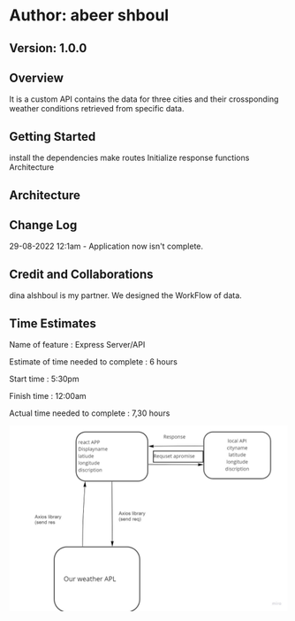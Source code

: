 # Author: abeer shboul

## Version: 1.0.0

## Overview

It is a custom API contains the data for three cities and their crossponding weather conditions retrieved from specific data.

## Getting Started

install the dependencies
make routes
Initialize response functions
Architecture

## Architecture

## Change Log
29-08-2022 12:1am - Application now isn't complete.

## Credit and Collaborations
 
dina alshboul is my  partner. We designed the WorkFlow of data.

## Time Estimates

Name of feature : Express Server/API

Estimate of time needed to complete : 6 hours

Start time : 5:30pm

Finish time : 12:00am

Actual time needed to complete : 7,30 hours

![digeam](./My%20First%20Board%20(2).jpg)